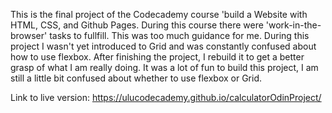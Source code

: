 This is the final project of the Codecademy course 'build a Website with HTML, CSS, and Github Pages. During this course there were 'work-in-the-browser' tasks to fullfill. 
This was too much guidance for me. During this project I wasn't yet introduced to Grid and was constantly confused about how to use flexbox. After finishing the project, I
rebuild it to get a better grasp of what I am really doing. It was a lot of fun to build this project, I am still a little bit confused about whether to use flexbox or Grid. 

Link to live version: https://ulucodecademy.github.io/calculatorOdinProject/
